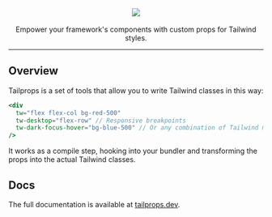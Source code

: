 <div align="center"><img src="https://tailprops.dev/logo.png" /></div>
<br/>
<div align="center">Empower your framework's components with custom props for Tailwind styles.</div>

---

## Overview

Tailprops is a set of tools that allow you to write Tailwind classes in this way:

```jsx
<div
  tw="flex flex-col bg-red-500"
  tw-desktop="flex-row" // Responsive breakpoints
  tw-dark-focus-hover="bg-blue-500" // Or any combination of Tailwind modifiers
/>
```

It works as a compile step, hooking into your bundler and transforming the props into the actual Tailwind classes.

## Docs

The full documentation is available at [tailprops.dev](https://tailprops.dev).
